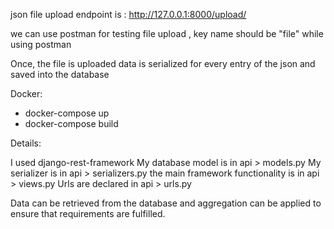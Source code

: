 json file upload endpoint is :      http://127.0.0.1:8000/upload/

we can use postman for testing file upload , 
key name should be "file" while using postman

Once, the file is uploaded data is serialized for every entry of the json and saved into the database



Docker:

- docker-compose up
- docker-compose build


Details:

I used django-rest-framework 
My database model is in api > models.py
My serializer is in api > serializers.py
the main framework functionality is in api > views.py
Urls are declared in api > urls.py 

Data can be retrieved from the database and aggregation can be applied to ensure that requirements are fulfilled.
